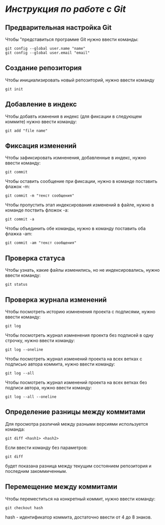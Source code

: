# _Инструкция по работе с **Git**_

## Предварительная настройка Git
Чтобы "представиться программе Git нужно ввести команды:

    git config --global user.name "name"
    git config --global user.email "email"
## Создание репозитория 
Чтобы инициализировать новый репозиторий, нужно ввести команду 

    git init 
## Добавление в индекс
Чтобы добавть измнения в индекс (для фиксации в следующем коммите) нужно ввести команду:

    git add "file name"

## Фиксация изменений
Чтобы зафиксировать измненения, добавленные в индекс, нужно ввести команду:

    git commit 
Чтобы оставить сообщение при фиксации, нужно в команде поставить флажок -m:

    git commit -m "текст сообщения"

Чтобы пропустить этап индексирования изменений в файле, нужно в команде поствить фложок -а:

    git commit -a

Чтобы объединить обе команды, нужно в команду поставить оба флажка -am:

    git commit -am "текст сообщения" 
## Проверка статуса
Чтобы узнать, какие файлы изменились, но не индексировались, нужно ввести команду:

    git status
## Проверка журнала изменений
Чтобы посмотреть историю измненения проекта с подписями, нужно ввести команду:

    git log

Чтобы посмотреть журнал измненения проекта без подписей в одну строчку, нужно ввести команду:

    git log --oneline 

Чтобы посмотреть журнал изменений проекта на всех ветках с подписью автора коммита, нужно ввести команду:

    git log --all


Чтобы посмотреть журнал изменений проекта на всех ветках без подписи автора, нужно ввести команду:

    git log --all --oneline

 ## Определение разницы между коммитами

Для просмотра различий между разными версиями используется команда:

    git diff <hash1> <hash2>

Если ввести команду без параметров:

    git diff

будет показана разница между текущим состоянием репозитория и последним закоммиченным.

## Перемещение между коммитами

Чтобы переместиться на конкретный коммит, нужно ввести команду:

    git checkout hash

hash - идентификатор коммита, достаточно ввести от 4 до 8 знаков.